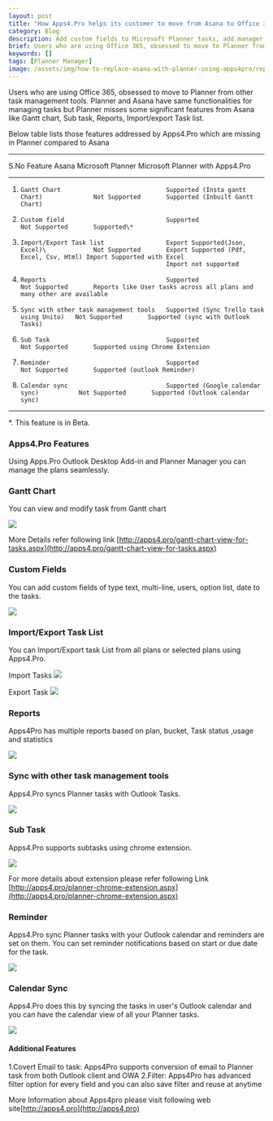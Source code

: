 ```yaml
---
layout: post
title: "How Apps4.Pro helps its customer to move from Asana to Office 365 Planner?"
category: Blog
description: Add custom fields to Microsoft Planner tasks, add manager field to planner task and assign manager to office 365
brief: Users who are using Office 365, obsessed to move to Planner from other task management tools. Planner and Asana have same functionalities for managing tasks..
keywords: []
tags: [Planner Manager]
image: /assets/img/how-to-replace-asana-with-planner-using-apps4pro/replace_asana_with-planner_blog_header.png
---
```


Users who are using Office 365, obsessed to move to Planner from other
task management tools. Planner and Asana have same functionalities for
managing tasks but Planner misses some significant features from Asana
like Gantt chart, Sub task, Reports, Import/export Task list.


Below table lists those features addressed by Apps4.Pro which are
missing in Planner compared to Asana

  -------------------------------------------------------------------------------------------------------------------------------------------------------------------------------------
  S.No   Feature                                 Asana                                      Microsoft Planner   Microsoft Planner with Apps4.Pro
  ------ --------------------------------------- ------------------------------------------ ------------------- -----------------------------------------------------------------------
  1.     Gantt Chart                             Supported (Insta gantt Chart)              Not Supported       Supported (Inbuilt Gantt Chart)

  2.     Custom field                            Supported                                  Not Supported       Supported\*

  3.     Import/Export Task list                 Export Supported(Json, Excel)\             Not Supported       Export Supported (Pdf, Excel, Csv, Html) Import Supported with Excel
                                                 Import not supported                                           

  4.     Reports                                 Supported                                  Not Supported       Reports like User tasks across all plans and many other are available

  5.     Sync with other task management tools   Supported (Sync Trello task using Unito)   Not Supported       Supported (sync with Outlook Tasks)

  6.     Sub Task                                Supported                                  Not Supported       Supported using Chrome Extension

  7.     Reminder                                Supported                                  Not Supported       Supported (outlook Reminder)

  8.     Calendar sync                           Supported (Google calendar sync)           Not Supported       Supported (Outlook calendar sync)
  -------------------------------------------------------------------------------------------------------------------------------------------------------------------------------------

\*. This feature is in Beta.

### Apps4.Pro Features 

Using Apps.Pro Outlook Desktop Add-in and Planner Manager you can manage
the plans seamlessly.

### Gantt Chart 

You can view and modify task from Gantt chart

![](/assets/img/how-to-replace-asana-with-planner-using-apps4pro/gantt1_chart)

More Details refer following link
[http://apps4.pro/gantt-chart-view-for-tasks.aspx](http://apps4.pro/gantt-chart-view-for-tasks.aspx)

### Custom Fields 

You can add custom fields of type text, multi-line, users, option list,
date to the tasks.

![](/assets/img/how-to-replace-asana-with-planner-using-apps4pro/2-custom-fields.png)

### Import/Export Task List 

You can Import/Export task List from all plans or selected plans using
Apps4.Pro.

Import Tasks
![](/assets/img/how-to-replace-asana-with-planner-using-apps4pro/3-import-tasks.png)

Export Task
![](/assets/img/how-to-replace-asana-with-planner-using-apps4pro/4-export-tasks.png)

### Reports 

Apps4Pro has multiple reports based on plan, bucket, Task status ,usage
and statistics

![](/assets/img/how-to-replace-asana-with-planner-using-apps4pro/5-reports.png)

### Sync with other task management tools 

Apps4.Pro syncs Planner tasks with Outlook Tasks.

![](/assets/img/how-to-replace-asana-with-planner-using-apps4pro/6-sync-with-other-tools.png)

### Sub Task 

Apps4.Pro supports subtasks using chrome extension.

![](/assets/img/how-to-replace-asana-with-planner-using-apps4pro/7-subtask.png)

For more details about extension please refer following Link
[http://apps4.pro/planner-chrome-extension.aspx](http://apps4.pro/planner-chrome-extension.aspx)

### Reminder 

Apps4.Pro sync Planner tasks with your Outlook calendar and reminders
are set on them. You can set reminder notifications based on start or
due date for the task.

![](/assets/img/how-to-replace-asana-with-planner-using-apps4pro/8-reminder.png)

### Calendar Sync 

Apps4.Pro does this by syncing the tasks in user's Outlook calendar and
you can have the calendar view of all your Planner tasks.

![](/assets/img/how-to-replace-asana-with-planner-using-apps4pro/9-calendar-sync.png)

#### Additional Features 

1.Covert Email to task: Apps4Pro supports conversion of email to Planner
task from both Outlook client and OWA
 2.Filter: Apps4Pro has advanced filter option for every field and you
can also save filter and reuse at anytime

More Information about Apps4pro please visit following web
site[http://apps4.pro](http://apps4.pro)
